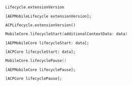 <Variant platform="aep-swift" api="extension-version" repeat="1"/>

```swift
Lifecycle.extensionVersion
```

<Variant platform="aep-objc" api="extension-version" repeat="1"/>

```objc
[AEPMobileLifecycle extensionVersion];
```

<Variant platform="acp-objc" api="extension-version" repeat="1"/>

```objc
ACPLifecycle.extensionVersion()
```

<Variant platform="aep-swift" api="lifecycle-start" repeat="1"/>

```swift
MobileCore.lifecycleStart(additionalContextData: data)
```

<Variant platform="aep-objc" api="lifecycle-start" repeat="1"/>

```objc
[AEPMobileCore lifecycleStart: data];
```

<Variant platform="acp-objc" api="lifecycle-start" repeat="1"/>

```objc
[ACPCore lifecycleStart: data];
```

<Variant platform="aep-swift" api="lifecycle-pause" repeat="1"/>

```swift
MobileCore.lifecyclePause()
```

<Variant platform="aep-objc" api="lifecycle-pause" repeat="1"/>

```objc
[AEPMobileCore lifecyclePause];
```

<Variant platform="acp-objc" api="lifecycle-pause" repeat="1"/>

```objc
[ACPCore lifecyclePause];
```